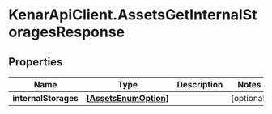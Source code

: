 # KenarApiClient.AssetsGetInternalStoragesResponse

## Properties

Name | Type | Description | Notes
------------ | ------------- | ------------- | -------------
**internalStorages** | [**[AssetsEnumOption]**](AssetsEnumOption.md) |  | [optional] 


